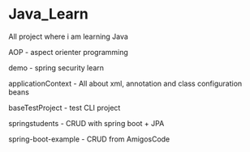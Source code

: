 # Java_Learn
All project where i am learning Java

AOP - aspect orienter programming

demo - spring security learn

applicationContext - All about xml, annotation and class configuration beans

baseTestProject - test CLI project

springstudents - CRUD with spring boot + JPA

spring-boot-example - CRUD from AmigosCode
